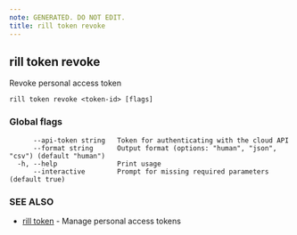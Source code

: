 ```yaml
---
note: GENERATED. DO NOT EDIT.
title: rill token revoke
---
```

## rill token revoke

Revoke personal access token

```
rill token revoke <token-id> [flags]
```

### Global flags

```
      --api-token string   Token for authenticating with the cloud API
      --format string      Output format (options: "human", "json", "csv") (default "human")
  -h, --help               Print usage
      --interactive        Prompt for missing required parameters (default true)
```

### SEE ALSO

* [rill token](token.md)	 - Manage personal access tokens

